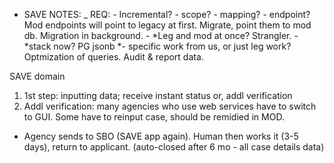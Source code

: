 - SAVE NOTES:
        _ REQ:
        - Incremental?
        - scope?
            - mapping?
            - endpoint? Mod endpoints will point to legacy at first. Migrate, point them to mod db. Migration in background.
            - *Leg and mod at once? Strangler.
        - *stack now? PG jsonb
        *- specific work from us, or just leg work? Optmization of queries. Audit & report data.


SAVE domain

1. 1st step: inputting data; receive instant status or, addl verification
1. Addl verification: many agencies who use web services have to switch to GUI. Some have to reinput case, should be remidied in MOD.
  - Agency sends to SBO (SAVE app again). Human then works it (3-5 days), return to applicant. (auto-closed after 6 mo - all case details data)